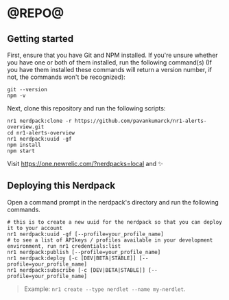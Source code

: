 # @REPO@

## Getting started

First, ensure that you have Git and NPM installed. If you're unsure whether you have one or both of them installed, run the following command(s) (If you have them installed these commands will return a version number, if not, the commands won't be recognized):

```
git --version
npm -v
```
Next, clone this repository and run the following scripts:

```
nr1 nerdpack:clone -r https://github.com/pavankumarck/nr1-alerts-overview.git
cd nr1-alerts-overview
nr1 nerdpack:uuid -gf
npm install
npm start
```

Visit https://one.newrelic.com/?nerdpacks=local and :sparkles:

## Deploying this Nerdpack

Open a command prompt in the nerdpack's directory and run the following commands.

```
# this is to create a new uuid for the nerdpack so that you can deploy it to your account
nr1 nerdpack:uuid -gf [--profile=your_profile_name]
# to see a list of APIkeys / profiles available in your development environment, run nr1 credentials:list
nr1 nerdpack:publish [--profile=your_profile_name]
nr1 nerdpack:deploy [-c [DEV|BETA|STABLE]] [--profile=your_profile_name]
nr1 nerdpack:subscribe [-c [DEV|BETA|STABLE]] [--profile=your_profile_name]
```

> Example: `nr1 create --type nerdlet --name my-nerdlet`.
